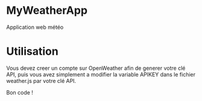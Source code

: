 # MyWeatherApp
Application web météo

# Utilisation
Vous devez creer un compte sur OpenWeather afin de generer votre clé API, puis vous avez simplement a modifier la variable APIKEY dans le fichier weather.js par votre clé API.

Bon code !

